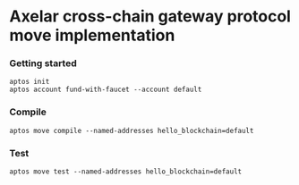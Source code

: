 # Axelar cross-chain gateway protocol move implementation

### Getting started
```shell
aptos init
aptos account fund-with-faucet --account default
```

### Compile
```shell
aptos move compile --named-addresses hello_blockchain=default
```

### Test
```shell
aptos move test --named-addresses hello_blockchain=default
```
